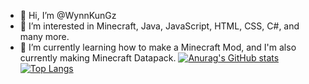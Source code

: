 - 👋 Hi, I’m @WynnKunGz
- 👀 I’m interested in Minecraft, Java, JavaScript, HTML, CSS, C#, and many more.
- 🌱 I’m currently learning how to make a Minecraft Mod, and I'm also currently making Minecraft Datapack.
[![Anurag's GitHub stats](https://github-readme-stats.vercel.app/api?username=WynnKunGz&show_icons=true&theme=merko&include_all_commits=true&count_private=true)](https://github.com/anuraghazra/github-readme-stats) <br>
[![Top Langs](https://github-readme-stats.vercel.app/api/top-langs/?username=WynnKunGz&langs_count=10&theme=radical)](https://github.com/anuraghazra/github-readme-stats)
<!---
WynnKunGz/WynnKunGz is a ✨ special ✨ repository because its `README.md` (this file) appears on your GitHub profile.
You can click the Preview link to take a look at your changes.
--->
